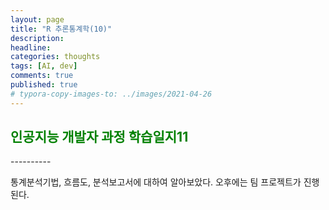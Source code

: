 ```yaml
---
layout: page
title: "R 추론통계학(10)"
description:
headline:
categories: thoughts
tags: [AI, dev]
comments: true
published: true
# typora-copy-images-to: ../images/2021-04-26 
---
```


<h2><span style="color:green"> 
인공지능 개발자 과정 학습일지11 </span></h2>
----------

통계분석기법, 흐름도, 분석보고서에 대하여 알아보았다. 오후에는 팀 프로젝트가 진행된다.